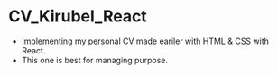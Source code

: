 # CV_Kirubel_React
- Implementing my personal CV made eariler with HTML & CSS with React.
- This one is best for managing purpose.
